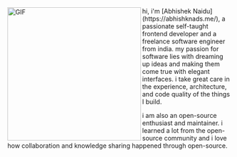 <img align="left" alt="GIF" src="https://avatars.githubusercontent.com/u/101493756?s=400&u=193b07f4856478a9b7b0ef06ea6265d2ed78a0cd&v=4?raw=true" width="300" height="300" />
hi, i'm [Abhishek Naidu](https://abhishknads.me/), a passionate self-taught frontend developer and a freelance software engineer from india. my passion for software lies with dreaming up ideas and making them come true with elegant interfaces. i take great care in the experience, architecture, and code quality of the things I build.

i am also an open-source enthusiast and maintainer. i learned a lot from the open-source community and i love how collaboration and knowledge sharing happened through open-source.


  

